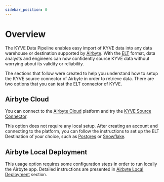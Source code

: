 ```yaml
---
sidebar_position: 0
---
```


# Overview

The KYVE Data Pipeline enables easy import of KYVE data into any data warehouse or destination
supported by [Airbyte](https://airbyte.com/). With the [ELT](https://en.wikipedia.org/wiki/Extract,_load,_transform)
format, data analysts and engineers can now confidently source KYVE data without worrying about its validity or
reliability.

The sections that follow were created to help you understand how to setup the KYVE source connector of Airbyte in order to retrieve data. There are two options that you can test the ELT connector of KYVE.

## Airbyte Cloud

You can connect to the [Airbyte Cloud](https://airbyte.com/airbyte-cloud) platform and try the [KYVE Source Connector](https://cloud.airbyte.com/workspaces/2a2bfca3-c289-48af-a11d-1a9ad69ea187/source/new-source/60a1efcc-c31c-4c63-b508-5b48b6a9f4a6). 

This option does not require any local setup. After creating an account and connecting to the platform, you can follow the instructions to set up the ELT Destination of your choice, such as [Postgres](elt_destinations/postgres) or [Snowflake](elt_destinations/snowflake).

## Airbyte Local Deployment

This usage option requires some configuration steps in order to run locally the Airbyte app. Detailed instructions are presented in [Airbyte Local Deployment](airbyte_local_deployment) section.
